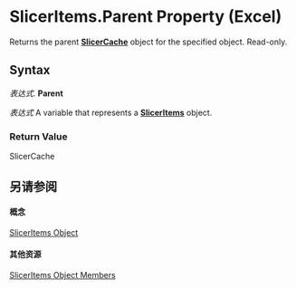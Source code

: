 
# SlicerItems.Parent Property (Excel)

Returns the parent  **[SlicerCache](6e6533e3-0503-a1d3-9ecd-f7997233565f.md)** object for the specified object. Read-only.


## Syntax

 _表达式_. **Parent**

 _表达式_ A variable that represents a **[SlicerItems](80bbbbab-711a-cefb-255b-94fe2994d3c8.md)** object.


### Return Value

SlicerCache


## 另请参阅


#### 概念


[SlicerItems Object](80bbbbab-711a-cefb-255b-94fe2994d3c8.md)
#### 其他资源


[SlicerItems Object Members](http://msdn.microsoft.com/library/1d477e60-1989-8c19-f7e0-0ce19216679f%28Office.15%29.aspx)